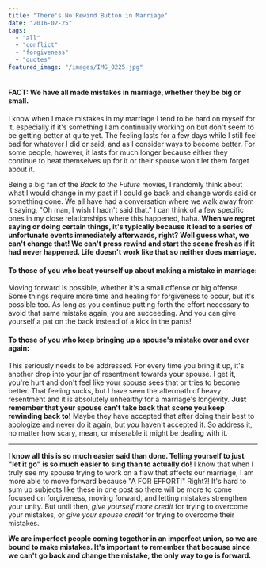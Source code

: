 ```yaml
---
title: "There's No Rewind Button in Marriage"
date: "2016-02-25"
tags:
  - "all"
  - "conflict"
  - "forgiveness"
  - "quotes"
featured_image: "/images/IMG_0225.jpg"
---
```


#### FACT: We have all made mistakes in marriage, whether they be big or small.

I know when I make mistakes in my marriage I tend to be hard on myself for it, especially if it's something I am continually working on but don't seem to be getting better at quite yet. The feeling lasts for a few days while I still feel bad for whatever I did or said, and as I consider ways to become better. For some people, however, it lasts for much longer because either they continue to beat themselves up for it or their spouse won't let them forget about it.

Being a big fan of the _Back to the Future_ movies, I randomly think about what I would change in my past if I could go back and change words said or something done. We all have had a conversation where we walk away from it saying, "Oh man, I wish I hadn't said that." I can think of a few specific ones in my close relationships where this happened, haha. **When we regret saying or doing certain things, it's typically because it lead to a series of unfortunate events immediately afterwards, right? Well guess what, we can't change that! We can't press rewind and start the scene fresh as if it had never happened. Life doesn't work like that so neither does marriage.**

#### **To those of you who beat yourself up about making a mistake in marriage:**

Moving forward is possible, whether it's a small offense or big offense. Some things require more time and healing for forgiveness to occur, but it's possible too. As long as you continue putting forth the effort necessary to avoid that same mistake again, you are succeeding. And you can give yourself a pat on the back instead of a kick in the pants!

#### **To those of you who keep bringing up a spouse's mistake over and over again:**

This seriously needs to be addressed. For every time you bring it up, it's another drop into your jar of resentment towards your spouse. I get it, you're hurt and don't feel like your spouse sees that or tries to become better. That feeling sucks, but I have seen the aftermath of heavy resentment and it is absolutely unhealthy for a marriage's longevity. **Just remember that your spouse can't take back that scene you keep rewinding back to!** Maybe they have accepted that after doing their best to apologize and never do it again, but _you_ haven't accepted it. So address it, no matter how scary, mean, or miserable it might be dealing with it.

* * *

**I know all this is so much easier said than done. Telling yourself to just "let it go" is so much easier to sing than to actually do!** I know that when I truly see my spouse trying to work on a flaw that affects our marriage, I am more able to move forward because "A FOR EFFORT!" Right?! It's hard to sum up subjects like these in one post so there will be more to come focused on forgiveness, moving forward, and letting mistakes strengthen your unity. But until then, _give yourself more credit_ for trying to overcome your mistakes, or _give your spouse credit_ for trying to overcome their mistakes.

**We are imperfect people coming together in an imperfect union, so we are bound to make mistakes. It's important to remember that because since we can't go back and change the mistake, the only way to go is forward.**
